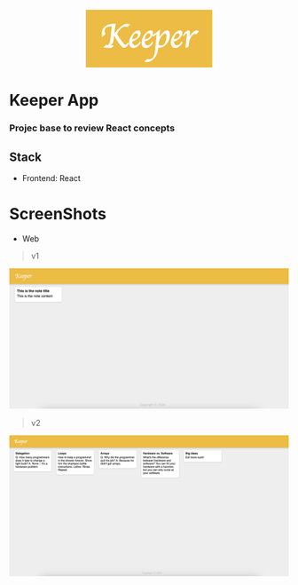 <p align="center">
<img src="frontend/src/assets/logo.png" />
</p>

# Keeper App <br/>

### Projec base to review React concepts

## Stack
- Frontend: React

# ScreenShots

- Web

> v1
<img src="screenshots/web1.png" />

> v2
<img src="screenshots/web2.png" />
